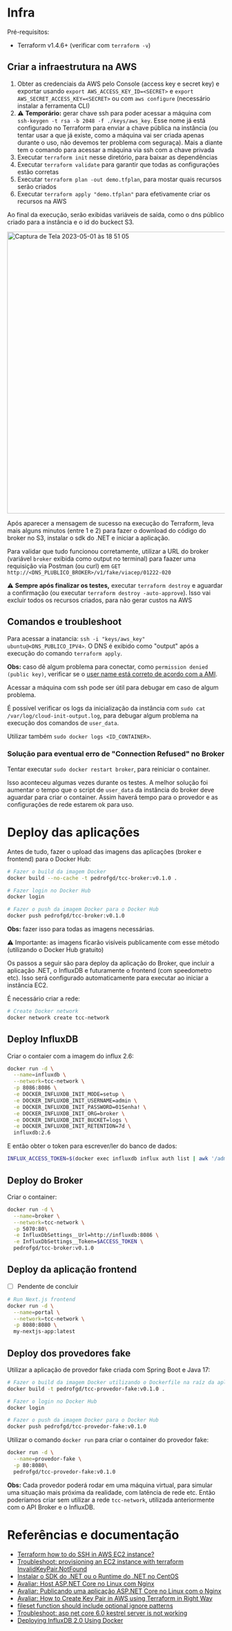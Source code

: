 # Infra

Pré-requisitos:
- Terraform v1.4.6+ (verificar com `terraform -v`)

## Criar a infraestrutura na AWS

1. Obter as credenciais da AWS pelo Console (access key e secret key) e exportar usando `export AWS_ACCESS_KEY_ID=<SECRET>` e `export AWS_SECRET_ACCESS_KEY=<SECRET>` ou com `aws configure` (necessário instalar a ferramenta CLI)
2. :warning: **Temporário:** gerar chave ssh para poder acessar a máquina com `ssh-keygen -t rsa -b 2048 -f ./keys/aws_key`. Esse nome já está configurado no Terraform para enviar a chave pública na instância (ou tentar usar a que já existe, como a máquina vai ser criada apenas durante o uso, não devemos ter problema com seguraça). Mais a diante tem o comando para acessar a máquina via ssh com a chave privada
3. Executar `terraform init` nesse diretório, para baixar as dependências
4. Executar `terraform validate` para garantir que todas as configurações estão corretas
5. Executar `terraform plan -out demo.tfplan`, para mostar quais recursos serão criados
6. Executar `terraform apply "demo.tfplan"` para efetivamente criar os recursos na AWS

Ao final da execução, serão exibidas variáveis de saída, como o dns público criado para a instância e o id do buckect S3.

<img width="652" alt="Captura de Tela 2023-05-01 às 18 51 05" src="https://user-images.githubusercontent.com/50634340/235538072-ce46691c-487b-4919-bfc5-cb051c5b912e.png">

Após aparecer a mensagem de sucesso na execução do Terraform, leva mais alguns minutos (entre 1 e 2) para fazer o download do código do broker no S3, instalar o sdk do .NET e iniciar a aplicação.

Para validar que tudo funcionou corretamente, utilizar a URL do broker (variável `broker` exibida como output no terminal) para faazer uma requisição via Postman (ou curl) em `GET http://<DNS_PLUBLICO_BROKER>/v1/fake/viacep/01222-020`

:warning: **Sempre após finalizar os testes,** executar `terraform destroy` e aguardar a confirmação (ou executar `terraform destroy -auto-approve`). Isso vai excluir todos os recursos criados, para não gerar custos na AWS

## Comandos e troubleshoot

Para acessar a inatancia: `ssh -i "keys/aws_key" ubuntu@<DNS_PUBLICO_IPV4>`. O DNS é exibido como "output" após a execução do comando `terraform apply`.

**Obs:** caso dê algum problema para conectar, como `permission denied (public key)`, verificar se o [user name está correto de acordo com a AMI](https://docs.aws.amazon.com/AWSEC2/latest/UserGuide/TroubleshootingInstancesConnecting.html#TroubleshootingInstancesConnectingPuTTY).

Acessar a máquina com ssh pode ser útil para debugar em caso de algum problema.

É possível verificar os logs da inicialização da instância com `sudo cat /var/log/cloud-init-output.log`, para debugar algum problema na execução dos comandos de `user_data`.

Utilizar também `sudo docker logs <ID_CONTAINER>`.

### Solução para eventual erro de "Connection Refused" no Broker

Tentar executar `sudo docker restart broker`, para reiniciar o container.

Isso aconteceu algumas vezes durante os testes. A melhor solução foi aumentar o tempo que o script de `user_data` da instância do broker deve aguardar para criar o container. Assim haverá tempo para o provedor e as configurações de rede estarem ok para uso.

# Deploy das aplicações

Antes de tudo, fazer o upload das imagens das aplicações (broker e frontend) para o Docker Hub:
``` bash
# Fazer o build da imagem Docker
docker build --no-cache -t pedrofgd/tcc-broker:v0.1.0 .

# Fazer login no Docker Hub
docker login

# Fazer o push da imagem Docker para o Docker Hub
docker push pedrofgd/tcc-broker:v0.1.0
```

**Obs:** fazer isso para todas as imagens necessárias.

:warning: Importante: as imagens ficarão visíveis publicamente com esse método (utilizando o Docker Hub gratuito)

Os passos a seguir são para deploy da aplicação do Broker, que incluir a aplicação .NET, o InfluxDB e futuramente o frontend (com speedometro etc). Isso será configurado automaticamente para executar ao iniciar a instância EC2.

É necessário criar a rede:
``` bash
# Create Docker network
docker network create tcc-network
```

## Deploy InfluxDB

Criar o contaier com a imagem do influx 2.6:
``` bash
docker run -d \
  --name=influxdb \
  --network=tcc-network \
  -p 8086:8086 \
  -e DOCKER_INFLUXDB_INIT_MODE=setup \
  -e DOCKER_INFLUXDB_INIT_USERNAME=admin \
  -e DOCKER_INFLUXDB_INIT_PASSWORD=01Senha! \
  -e DOCKER_INFLUXDB_INIT_ORG=broker \
  -e DOCKER_INFLUXDB_INIT_BUCKET=logs \
  -e DOCKER_INFLUXDB_INIT_RETENTION=7d \
  influxdb:2.6
```

E então obter o token para escrever/ler do banco de dados:
``` bash
INFLUX_ACCESS_TOKEN=$(docker exec influxdb influx auth list | awk '/admin/ {print $4}')
```

## Deploy do Broker

Criar o container:
``` bash
docker run -d \
  --name=broker \
  --network=tcc-network \
  -p 5070:80\
  -e InfluxDbSettings__Url=http://influxdb:8086 \
  -e InfluxDbSettings__Token=$ACCESS_TOKEN \
  pedrofgd/tcc-broker:v0.1.0
```

## Deploy da aplicação frontend

- [ ] Pendente de concluir

``` bash
# Run Next.js frontend
docker run -d \
  --name=portal \
  --network=tcc-network \
  -p 8080:8080 \
  my-nextjs-app:latest
```

## Deploy dos provedores fake

Utilizar a aplicação de provedor fake criada com Spring Boot e Java 17:

``` bash
# Fazer o build da imagem Docker utilizando o Dockerfile na raíz da aplicação
docker build -t pedrofgd/tcc-provedor-fake:v0.1.0 .

# Fazer o login no Docker Hub
docker login

# Fazer o push da imagem Docker para o Docker Hub
docker push pedrofgd/tcc-provedor-fake:v0.1.0
```

Utilizar o comando `docker run` para criar o container do provedor fake:

``` bash
docker run -d \
  --name=provedor-fake \
  -p 80:8080\
  pedrofgd/tcc-provedor-fake:v0.1.0
```

**Obs:** Cada provedor poderá rodar em uma máquina virtual, para simular uma situação mais próxima da realidade, com latência de rede etc. Então poderíamos criar sem utilizar a rede `tcc-network`, utilizada anteriormente com o API Broker e o InfluxDB.

# Referências e documentação

- [Terraform how to do SSH in AWS EC2 instance?](https://jhooq.com/terraform-ssh-into-aws-ec2/)
- [Troubleshoot: provisioning an EC2 instance with terraform InvalidKeyPair.NotFound](https://stackoverflow.com/questions/65466566/provisioning-an-ec2-instance-with-terraform-invalidkeypair-notfound/65478927#65478927)
- [Instalar o SDK do .NET ou o Runtime do .NET no CentOS](https://learn.microsoft.com/pt-br/dotnet/core/install/linux-centos)
- [Avaliar: Host ASP.NET Core no Linux com Nginx](https://learn.microsoft.com/pt-br/aspnet/core/host-and-deploy/linux-nginx?view=aspnetcore-7.0&tabs=linux-ubuntu)
- [Avaliar: Publicando uma aplicação ASP.NET Core no Linux com o Nginx](https://www.treinaweb.com.br/blog/publicando-uma-aplicacao-asp-net-core-no-linux-com-o-nginx)
- [Avaliar: How to Create Key Pair in AWS using Terraform in Right Way](https://cloudkatha.com/how-to-create-key-pair-in-aws-using-terraform-in-right-way/)
- [fileset function should include optional ignore patterns](https://github.com/hashicorp/terraform/issues/25074)
- [Troubleshoot: asp net core 6.0 kestrel server is not working](https://stackoverflow.com/questions/69532898/asp-net-core-6-0-kestrel-server-is-not-working)
- [Deploying InfluxDB 2.0 Using Docker](https://medium.com/geekculture/deploying-influxdb-2-0-using-docker-6334ced65b6c)
   